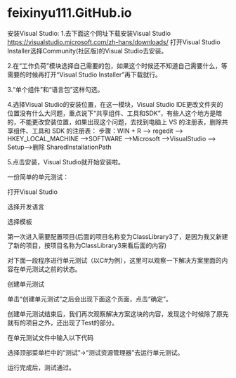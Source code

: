 # feixinyu111.GitHub.io
安装Visual Studio:
1.去下面这个网址下载安装Visual Studio
https://visualstudio.microsoft.com/zh-hans/downloads/
打开Visual Studio Installer选择Community(社区版)的Visual Studio去安装。

2.在“工作负荷”模块选择自己需要的包，如果这个时候还不知道自己需要什么，等需要的时候再打开“Visual Studio Installer”再下载就行。

3.“单个组件”和“语言包”这样勾选。

4.选择Visual Studio的安装位置，在这一模块，Visual Studio IDE更改文件夹的位置没有什么大问题，重点说下“共享组件、工具和SDK”，有些人这个地方是暗的，不能更改安装位置，如果出现这个问题，去找到电脑上 VS 的注册表，删除共享组件、工具和 SDK 的注册表：
步骤：WIN + R --> regedit --> HKEY_LOCAL_MACHINE -->SOFTWARE -->Microsoft -->VisualStudio --> Setup-->删除 SharedInstallationPath

5.点击安装，Visual Studio就开始安装啦。







一份简单的单元测试：

打开Visual Studio











选择开发语言

选择模板





第一次进入需要配置项目(后面的项目名称变为ClassLibrary3了，是因为我又新建了新的项目，按项目名称为ClassLibrary3来看后面的内容)






对下面一段程序进行单元测试（以C#为例），这里可以观察一下解决方案里面的内容在单元测试之前的状态。

创建单元测试











单击“创建单元测试”之后会出现下面这个页面，点击“确定”。













创建单元测试结束后，我们再次观察解决方案这块的内容，发现这个时候除了原先就有的项目之外，还出现了Test的部分。

在单元测试文件中输入以下代码











选择顶部菜单栏中的“测试”->“测试资源管理器”去运行单元测试。

运行完成后，测试通过。
